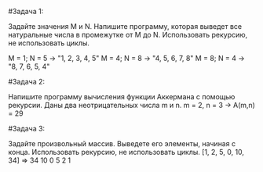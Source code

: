 #Задача 1: 

Задайте значения M и N. Напишите программу, которая 
выведет все натуральные числа в промежутке от M до N. 
Использовать рекурсию, не использовать циклы.

M = 1; N = 5 -> "1, 2, 3, 4, 5"
M = 4; N = 8 -> "4, 5, 6, 7, 8"
M = 8; N = 4 -> "8, 7, 6, 5, 4"

#Задача 2: 

Напишите программу вычисления функции Аккермана 
с помощью рекурсии. Даны два неотрицательных числа m и n.
m = 2, n = 3 -> A(m,n) = 29

#Задача 3: 

Задайте произвольный массив. Выведете его 
элементы, начиная с конца. Использовать рекурсию, не 
использовать циклы.
[1, 2, 5, 0, 10, 34] => 34 10 0 5 2 1 
